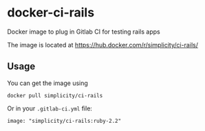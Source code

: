 # docker-ci-rails
Docker image to plug in Gitlab CI for testing rails apps

The image is located at https://hub.docker.com/r/simplicity/ci-rails/

## Usage
You can get the image using
    
    docker pull simplicity/ci-rails

Or in your ```.gitlab-ci.yml``` file:

    image: "simplicity/ci-rails:ruby-2.2"
